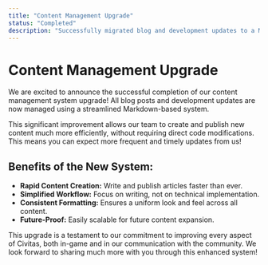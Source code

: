 ```yaml
---
title: "Content Management Upgrade"
status: "Completed"
description: "Successfully migrated blog and development updates to a Markdown-based system for easier content creation."
---
```


# Content Management Upgrade

We are excited to announce the successful completion of our content management system upgrade! All blog posts and development updates are now managed using a streamlined Markdown-based system.

This significant improvement allows our team to create and publish new content much more efficiently, without requiring direct code modifications. This means you can expect more frequent and timely updates from us!

## Benefits of the New System:

*   **Rapid Content Creation:** Write and publish articles faster than ever.
*   **Simplified Workflow:** Focus on writing, not on technical implementation.
*   **Consistent Formatting:** Ensures a uniform look and feel across all content.
*   **Future-Proof:** Easily scalable for future content expansion.

This upgrade is a testament to our commitment to improving every aspect of Civitas, both in-game and in our communication with the community. We look forward to sharing much more with you through this enhanced system!
